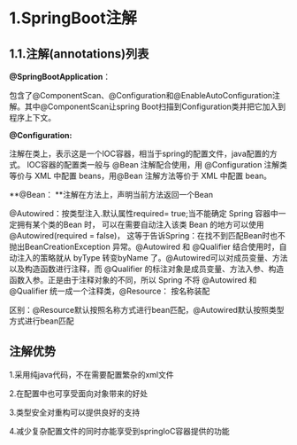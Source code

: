# 1.SpringBoot注解

## 1.1.**注解\(annotations\)列表**

**@SpringBootApplication**：

包含了@ComponentScan、@Configuration和@EnableAutoConfiguration注解。其中@ComponentScan让spring Boot扫描到Configuration类并把它加入到程序上下文。

**@Configuration:**

注解在类上，表示这是一个IOC容器，相当于spring的配置文件，java配置的方式。 IOC容器的配置类一般与 @Bean 注解配合使用，用 @Configuration 注解类等价与 XML 中配置 beans，用@Bean 注解方法等价于 XML 中配置 bean。

**@Bean： **注解在方法上，声明当前方法返回一个Bean

@Autowired：按类型注入.默认属性required= true;当不能确定 Spring 容器中一定拥有某个类的Bean 时， 可以在需要自动注入该类 Bean 的地方可以使用 @Autowired\(required = false\)， 这等于告诉Spring：在找不到匹配Bean时也不抛出BeanCreationException 异常。@Autowired 和 @Qualifier 结合使用时，自动注入的策略就从 byType 转变byName 了。@Autowired可以对成员变量、方法以及构造函数进行注释，而 @Qualifier 的标注对象是成员变量、方法入参、构造函数入参。正是由于注释对象的不同，所以 Spring 不将 @Autowired 和 @Qualifier 统一成一个注释类，@Resource： 按名称装配

区别：@Resource默认按照名称方式进行bean匹配，@Autowired默认按照类型方式进行bean匹配



## 注解优势

1.采用纯java代码，不在需要配置繁杂的xml文件

2.在配置中也可享受面向对象带来的好处

3.类型安全对重构可以提供良好的支持

4.减少复杂配置文件的同时亦能享受到springIoC容器提供的功能

